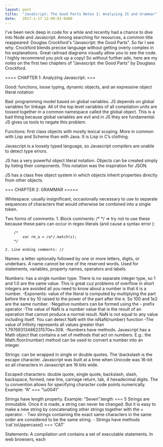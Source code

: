 ```yaml
---
layout: post
title:  "JavaScript: The Good Parts Notes I: Analyzing JS and Grammar"
date:   2017-1-17 12:00:01-0400
---
```


I've been neck deep in code for a while and recently had a chance to dive into Node and Javascript. Among searching for resources, a common title reappeared: Douglas Crockford's "Javascript: the Good Parts". So far I see why. Crockford blends precise language without getting overly complex in his explanations. Great railroad diagrams visually allow you to see the code. I highly recommend you pick up a copy! So without further ado, here are my notes on the first two chapters of "Javascript: the Good Parts" by Douglass Crockford.

 ==== CHAPTER 1: Analyzing Javascript: ===

Good: functions, loose typing, dynamic objects, and an expressive object literal notation

Bad: programming model based on global variables. JS depends on global variables for linkage. All of the top level variables of all compilation units are tossed together in a common namespace called the global object. This is a bad thing because global variables are evil and in JS they are fundamental. JS gives us tools to negate this problem.

Functions: first class objects with mostly lexical scoping. More in common with Lisp and Scheme than with Java. It is Lisp in C’s clothing.

Javascript is a loosely typed language, so Javascript compilers are unable to detect type errors. 

JS has a very powerful object literal notation. Objects can be created simply by listing their components. This notation was the inspiration for JSON.

JS has a class free object system in which objects inherit properties directly from other objects.

=== CHAPTER 2: GRAMMAR =====

Whitespace: usually insignificant, occasionally necessary to use to separate sequences of characters that would otherwise be combined into a single token. 

Two forms of comments:
	1. Block comments: /* */
		=> try not to use these because these pairs can occur in regex literals (and cause a syntax error ):
```
	/*
		var rm_a = /a*/.match(s);
	*/
```
	2. Line ending comments: // 

Names: a letter optionally followed by one or more letters, digits, or underbars. A name cannot be one of the reserved words. Used for statements, variables, property names, operators and labels.

Numbers: has a single number type. There is no separate integer type, so 1 and 1.0 are the same value. This is great cuz problems of overflow in short integers are avoided all you need to know about a number is that it is a number.
	-Exponents: value of the literal is computed by multiplying the part before the e by 10 raised to the power of the part after the e. So 100 and 1e2 are the same number.
	-Negative numbers can be formed using the - prefix operator
	-The value of NaN is a number value that is the result of an operation that cannot produce a normal result. NaN is not equal to any value including itself. You can detect NaN with the isNaN(number) function
	-The value of Infinity represents all values greater than 1.79769313486231570e+308. 
	-Numbers have methods. Javascript has a Math object that contains a set of methods that act on numbers. E.g.: the Math.floor(number) method can be used to convert a number into an integer.

Strings: can be wrapped in single or double quotes. The \backslash is the escape character. Javascript was built at a time when Unicode was 16-bit so all characters in Javascript are 16 bits wide. 

Escaped characters: double quote, single quote, backslash, slash, backspace, formed, new line, carriage return, tab, 4 hexadecimal digits. The \u convention allows for specifying character code points numerically. Example: “A” === “\u0041”

Strings have length property. Example: “Seven”.length === 5
Strings are immutable. Once it is made, a string can never be changed. But it is easy to make a new string by concatenating other strings together with the + operator.
	- Two strings containing the exact same characters in the same order are considered to be the same string.
	- Strings have methods ‘cat’.toUppercase() === ‘CAT’

Statements:
	A compilation unit contains a set of executable statements. In web browsers, each <script> tag delivers a compilation unit that is compiled and immediately executed. Lacking a linker, Javascript throws them all together in a common global namespace.

	When used inside a function, the var statement defines the functions private variables.

	The switch, while, for, and do statements are allowed to have an optional label prefix that interacts with the break statement.

	Statements can be an expression statement, disruptive statement, or try statement.

	Statements are executed from top to bottom. The sequence of execution can be altered by the conditional statements (if and switch), by the looping statements (while, for and do), by the disruptive statements (break, return, and throw), and by function invocation.

	A block is a set of statements wrapped in curly braces. Blocks don’t create a new scope so variables should be defined at the top of the function not in blocks.

	Falsey values: false, null, undefined, the empty string ‘’, the number 0, the number NaN
	Truthey: all other values (including the string ‘false’)


	Switch Statement: performs a multiway branch. It compares the expression for equality with all of the specified cases. The expression can produce a number or string. When an exact match is found, the statements of the matching case clause are executed. If there is no match, the optional default statements are executed.
		- A case clause contains one or more case expressions. The case expressions need not be constants. The statements following a clause should be a disruptive statement to prevent fall through into the next case. The break statement can be used to exit from a switch.

var text;
var fruits = document.getElementById("myInput").value;

switch(fruits) {
    case "Banana":
        text = "Banana is good!";
        break;
    case "Orange":
        text = "I am not a fan of orange.";
        break;
    case "Apple":
        text = "How you like them apples?";
        break;
    default:
        text = "I have never heard of that fruit...";
}

A while statement performs a simple loop. If the expression is falsey, then the loop will break. While the expression is truthey, the block will be executed.

The for statement has 3 optional clauses:
	1. initialization: initializes the loop variable
	2. condition: tests loop the variable against a completion criterion. if condition is omitted, the condition of true is assumed. if condition is false, the loop breaks.
	3. increment: loop increments if the block is executed and loop repeats with the condition

	for (var i = 0; i < array.length; i++) {
		array.push(“hi”) // “hi” is added for every item of in the array
	}


The other “for in” loop enumerates the property names (or keys) of an object. On each iteration, another property name string from the object is assigned to the variable. 
	- usually necessary to test object.hasOwnProperty(variable) to determine whether the property name is truly a member of the object or was found instead of the prototype chain:
	for (myVar in obj){
		if (obj.hasOwnProperty(myvar)){
			…
		}
	}


The do statement: similar to while statement except the expression is tested after the block is executed instead of before . That means the block will always be executed at least once.
	=> do {block} while (expression);

The try statement: executes a block and catches any exceptions that were thrown by the block. The catch clause defines a new variable that will receive the exception.
	=> try {block} catch (variable name) {block}

The throw statement raises an exception. If the throw statement is in a try block, then control goes to the catch clause. Otherwise, the function invocation is abandoned and control goes to the catch clause of the try in the calling function.
	
The expression is usually an object literal containing a name property and a message property. The catcher of the exception can use that information to determine what to do.
	 => throw (expression);

The return statement causes the early return from a function. It can also specify the value to be returned. If a return is not specified, then the return value will be undefined. JS does not allow a line end between the return and the expression.
	=> return (expression);

The break statement causes the exit from the loop statement or a switch statement. It can optionally have a label that will cause an exit from the labeled statement. JS does not allow a line end between the break and the label.

An expression statement can either assign values to one or more variables or members, invoke a method, delete a property from an object. The = operation is used for assignment

The simplest expressions are:
	- a literal values (string or number), 
	- invocation expressions preceded by new
	- a refinement expression preceded by delete, 
	- expression wrapped in parentheses
	- an expression preceded by a prefix operator
	- an expression followed by: an infix operator
	- another expression, the ? ternary operator followed by another expression, then by :, and then by yet another expression, 
	-an invocation
	- a refinement.

Operators: Here is the order of precedence from highest to lowest. (higher means they bind the tightest… parentheses can be used to alter the normal precedence):

Highest Precedence:
. [ ] ( ) … refinement and invocation
delete new typeof _ - ! … unary operators
* / % … multiplication, division, modulo
+ -  … add/concat, subtract
 >= <= > < … inequality
=== !=== … equality
&& … logical and
|| … logical or
? : … ternary
Lowest Precedence

Typeof: produces values like ’number’, ‘string’, boolean, undefined, function, object. If the operand is an array or null, the the result is object

The / operator can produce a noninteger even if both operands are integers.

A refinement is used to specify a property or element of an object or array. 

Object literals: notations for specifying new objects. The names of the properties can be specified as names or as strings. The names are treated as literal names, not variable names (so the names of the properties of the object must be known at compile time). the values of the properties are expressions.
	=> { objectName : expression }

Array literals: specify new arrays
	=> [ element, element2 ]

Function literals: defines a function value. It can have an optional name that it can use to call itself recursively. It can specify a list of parameters that will act as variables initialized by the invocation arguments. The body of the function includes variable definitions and statements.



